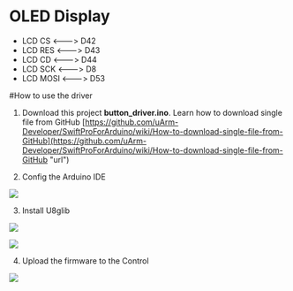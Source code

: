# OLED Display

- LCD CS <---> D42
- LCD RES <---> D43
- LCD CD <---> D44
- LCD SCK <---> D8
- LCD MOSI <---> D53

#How to use the driver
1. Download this project **button_driver.ino**. 
   Learn how to download single file from GitHub [https://github.com/uArm-Developer/SwiftProForArduino/wiki/How-to-download-single-file-from-GitHub](https://github.com/uArm-Developer/SwiftProForArduino/wiki/How-to-download-single-file-from-GitHub "url")

2. Config the Arduino IDE

![](https://github.com/uArm-Developer/Controller/blob/master/driver/oled_12864_driver/image/tool_set.jpg)

3. Install U8glib

![](https://github.com/uArm-Developer/Controller/blob/master/driver/oled_12864_driver/image/u8glib.jpg)

![](https://github.com/uArm-Developer/Controller/blob/master/driver/oled_12864_driver/image/install_lib.jpg) 

4. Upload the firmware to the Control

![](https://github.com/uArm-Developer/Controller/blob/master/driver/oled_12864_driver/image/upload.jpg)

 